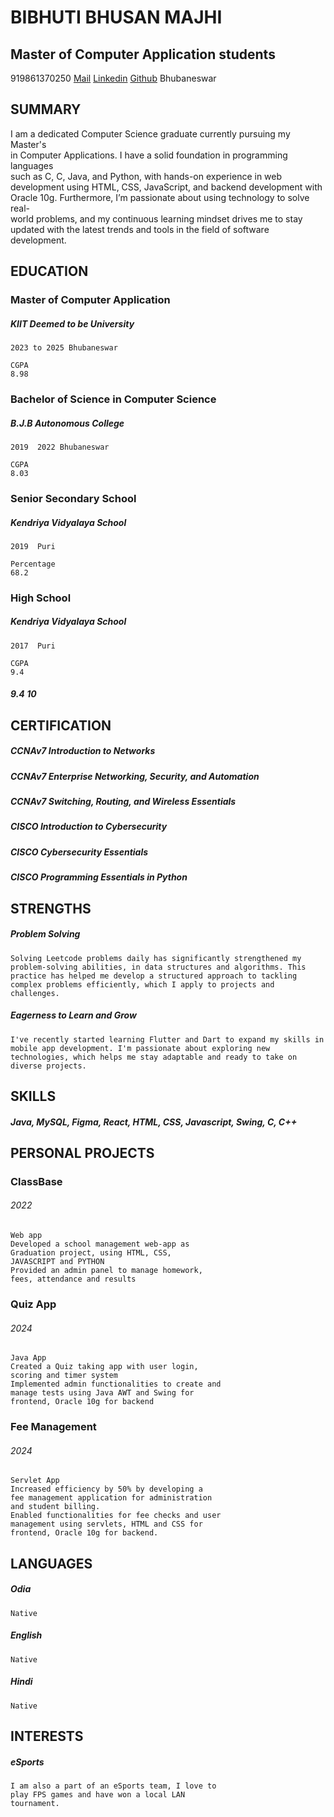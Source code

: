 # BIBHUTI BHUSAN MAJHI

## Master of Computer Application students


919861370250
[Mail](mailtobbm@gmail.com)
[Linkedin](https://www.linkedin.com/in/bbmajhi/)
[Github](https://github.com/tech9ic)
Bhubaneswar



## SUMMARY

I am a dedicated Computer Science graduate currently pursuing my Master's  
in Computer Applications. I have a solid foundation in programming languages  
such as C, C, Java, and Python, with hands-on experience in web  
development using HTML, CSS, JavaScript, and backend development with  
Oracle 10g. Furthermore, I’m passionate about using technology to solve real-  
world problems, and my continuous learning mindset drives me to stay  
updated with the latest trends and tools in the field of software development.

## EDUCATION

### Master of Computer Application

##### KIIT Deemed to be University

```
2023 to 2025 Bhubaneswar

```

```
CGPA
8.98
```



### Bachelor of Science in Computer Science

##### B.J.B Autonomous College

```
2019  2022 Bhubaneswar

```

```
CGPA
8.03
```


### Senior Secondary School

##### Kendriya Vidyalaya School

```
2019  Puri

```

```
Percentage
68.2
```



### High School

##### Kendriya Vidyalaya School

```
2017  Puri

```

```
CGPA
9.4 
```

##### 9.4 10

## CERTIFICATION

##### CCNAv7 Introduction to Networks

##### CCNAv7 Enterprise Networking, Security, and Automation

##### CCNAv7 Switching, Routing, and Wireless Essentials

##### CISCO Introduction to Cybersecurity

##### CISCO Cybersecurity Essentials

##### CISCO Programming Essentials in Python

## STRENGTHS

##### Problem Solving

```
Solving Leetcode problems daily has significantly strengthened my
problem-solving abilities, in data structures and algorithms. This
practice has helped me develop a structured approach to tackling
complex problems efficiently, which I apply to projects and challenges.

```

##### Eagerness to Learn and Grow

```
I've recently started learning Flutter and Dart to expand my skills in
mobile app development. I'm passionate about exploring new
technologies, which helps me stay adaptable and ready to take on
diverse projects.

```

## SKILLS

##### Java, MySQL, Figma, React, HTML, CSS, Javascript, Swing, C, C++

## PERSONAL PROJECTS

### ClassBase

###### 2022

```
Web app
Developed a school management web-app as
Graduation project, using HTML, CSS,
JAVASCRIPT and PYTHON
Provided an admin panel to manage homework,
fees, attendance and results

```

### Quiz App

###### 2024

```
Java App
Created a Quiz taking app with user login,
scoring and timer system
Implemented admin functionalities to create and
manage tests using Java AWT and Swing for
frontend, Oracle 10g for backend

```

### Fee Management

###### 2024

```
Servlet App
Increased efficiency by 50% by developing a
fee management application for administration
and student billing.
Enabled functionalities for fee checks and user
management using servlets, HTML and CSS for
frontend, Oracle 10g for backend.

```

## LANGUAGES

##### Odia

```
Native

```

##### English

```
Native

```

##### Hindi

```
Native

```

## INTERESTS

##### eSports

```
I am also a part of an eSports team, I love to
play FPS games and have won a local LAN
tournament.

```



